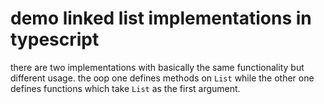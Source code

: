 # demo linked list implementations in typescript

there are two implementations with basically the same functionality but different usage. the oop one defines methods on `List` while the other one defines functions which take `List` as the first argument.
